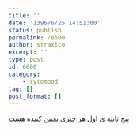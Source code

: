 ```yaml
---
title: ''
date: '1396/6/25 14:51:00'
status: publish
permalink: /6600
author: straxico
excerpt: ''
type: post
id: 6600
category:
    - tytomood
tag: []
post_format: []
---
```

پنج ثانیه ی اول هر چیزی تعیین کننده هست